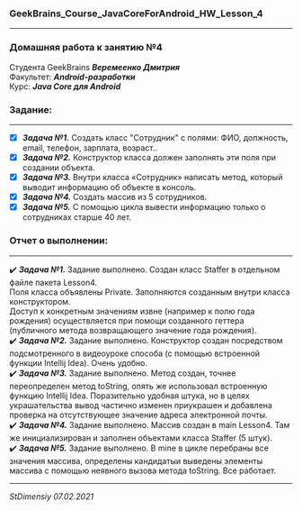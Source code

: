 ### GeekBrains_Course_JavaCoreForAndroid_HW_Lesson_4
---
### Домашняя работа к занятию №4
Студента GeekBrains ***Веремеенко Дмитрия***    
Факультет: ***Android-разработки***    
Курс: ***Java Core для Android***    
### Задание:
---
- [X] ***Задача №1.***	Создать класс "Сотрудник" с полями: ФИО, должность, email, телефон, зарплата, возраст..    
- [X] ***Задача №2.***	Конструктор класса должен заполнять эти поля при создании объекта.    
- [X] ***Задача №3.***	Внутри класса «Сотрудник» написать метод, который выводит информацию об объекте в консоль.    
- [X] ***Задача №4.***	Создать массив из 5 сотрудников.    
- [X] ***Задача №5.***	С помощью цикла вывести информацию только о сотрудниках старше 40 лет.    
     
### Отчет о выполнении:
---    
:heavy_check_mark: ***Задача №1.***	 Задание выполнено. Создан класс Staffer в отдельном файле пакета Lesson4.    
Поля класса объявлены Private.     Заполняются созданным внутри класса конструктором.     
Доступ к конкретным значениям извне (например к полю года рождения) осуществляется при помощи созданного геттера
(публичного метода возвращающего значение года рождения).    
:heavy_check_mark: ***Задача №2.***	 Задание выполнено. Конструктор создан посредством подсмотренного в видеоуроке
способа (с помощью встроенной функции Intellij Idea). Очень удобно.    
:heavy_check_mark: ***Задача №3.***	 Задание выполнено. Метод создан, точнее переопределен метод toString,
опять же использовал встроенную функцию Intellij Idea. Поразительно удобная штука, но в целях украшательства вывод
частично изменен приукрашен и добавлена проверка на отсутствующее значение адреса электронной почты.     
:heavy_check_mark: ***Задача №4.***	 Задание выполнено. Массив создан в main Lesson4. Там же инициализирован и
заполнен объектами класса Staffer (5 штук).    
:heavy_check_mark: ***Задача №5.***	 Задание выполнено. В mine в цикле перебраны все значения массива,
определены кандидатыи выведены элементы массива с помощью неявного вызова метода toString. Все работает.        

---   

*StDimensiy 07.02.2021* 
